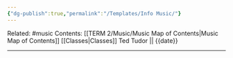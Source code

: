 ```yaml
---
{"dg-publish":true,"permalink":"/Templates/Info Music/"}
---
```


Related: #music
Contents: [[TERM 2/Music/Music Map of Contents\|Music Map of Contents]]
[[Classes\|Classes]]
Ted Tudor || {{date}}
***
